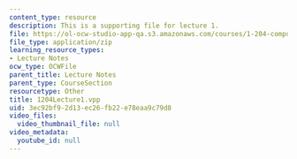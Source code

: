 ```yaml
---
content_type: resource
description: This is a supporting file for lecture 1.
file: https://ol-ocw-studio-app-qa.s3.amazonaws.com/courses/1-204-computer-algorithms-in-systems-engineering-spring-2010/3ec92bf92d13ec26fb22e78eaa9c79d8_1204Lecture1.vpp
file_type: application/zip
learning_resource_types:
- Lecture Notes
ocw_type: OCWFile
parent_title: Lecture Notes
parent_type: CourseSection
resourcetype: Other
title: 1204Lecture1.vpp
uid: 3ec92bf9-2d13-ec26-fb22-e78eaa9c79d8
video_files:
  video_thumbnail_file: null
video_metadata:
  youtube_id: null
---
```


